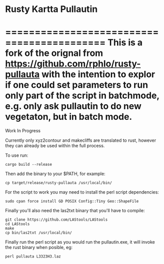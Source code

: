 # Rusty Kartta Pullautin

===========================================
This is a fork of the orignal from https://github.com/rphlo/rusty-pullauta with the intention to explor if one could set parameters to run only part of the script in batchmode, e.g. only ask pullautin to do new vegetaton, but in batch mode.
===========================================

Work In Progress

Currently only xyz2contour and makecliffs are translated to rust, however they can already be used within the full process.

To use run:

`cargo build --release`

Then add the binary to your $PATH, for example:

`cp target/release/rusty-pullauta /usr/local/bin/`


For the script to work you may need to install the perl script dependencies:

`sudo cpan force install GD POSIX Config::Tiny Geo::ShapeFile`

Finally you'll also need the las2txt binary that you'll have to compile:

```
git clone https://github.com/LAStools/LAStools
cd LAStools
make
cp bin/las2txt /usr/local/bin/
```


Finally run the perl script as you would run the pullautin.exe, it will invoke the rust binary when posible, eg: 

`perl pullauta L3323H3.laz`
